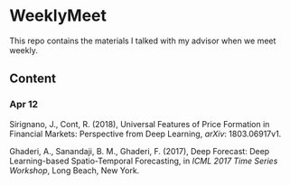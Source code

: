 # WeeklyMeet
This repo contains the materials I talked with my advisor when we meet weekly. 

## Content 
### Apr 12
Sirignano, J., Cont, R. (2018), Universal Features of Price Formation in Financial Markets: Perspective from Deep Learning, *arXiv*: 1803.06917v1. 

Ghaderi, A., Sanandaji, B. M., Ghaderi, F. (2017), Deep Forecast: Deep Learning-based Spatio-Temporal Forecasting, in *ICML 2017 Time Series Workshop*, Long Beach, New York.  
